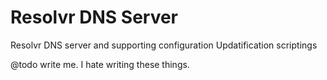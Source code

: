 # Resolvr DNS Server
Resolvr DNS server and supporting configuration Updatification scriptings

@todo write me. I hate writing these things.
